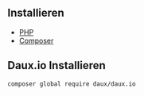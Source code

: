 ## Installieren

* [PHP](https://windows.php.net/download)
* [Composer](https://getcomposer.org/)

## Daux.io Installieren

```
composer global require daux/daux.io

```